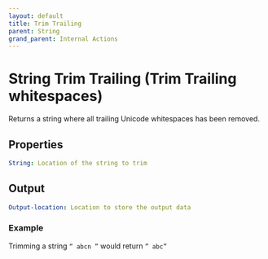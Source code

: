 ```yaml
---
layout: default
title: Trim Trailing
parent: String
grand_parent: Internal Actions
---
```

# String Trim Trailing (Trim Trailing whitespaces)
Returns a string where all trailing Unicode whitespaces has been removed.

## Properties
```yaml
String: Location of the string to trim
```

## Output
```yaml
Output-location: Location to store the output data
```

### Example
Trimming a string `“ abcn ”` would return `” abc”`
